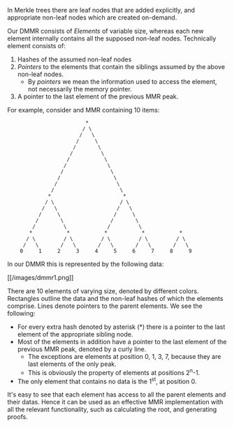 In Merkle trees there are leaf nodes that are added explicitly, and appropriate non-leaf nodes which are created on-demand.

Our DMMR consists of _Elements_ of variable size, whereas each new element internally contains all the supposed non-leaf nodes. Technically element consists of:

1. Hashes of the assumed non-leaf nodes
1. _Pointers_ to the elements that contain the siblings assumed by the above non-leaf nodes.
   * By _pointers_ we mean the information used to access the element, not necessarily the memory pointer.
1. A pointer to the last element of the previous MMR peak.


For example, consider and MMR containing 10 items:

                             *
                            / \
                           /   \
                          /     \
                         /       \
                        /         \
                       /           \
                      /             \
                     /               \
                    /                 \
                   /                   \
                  /                     \
                 *                       *
                / \                     / \
               /   \                   /   \
              /     \                 /     \
             /       \               /       \
            /         \             /         \
           *           *           *           *           *
          / \         / \         / \         / \         / \
         /   \       /   \       /   \       /   \       /   \
        0     1     2     3     4     5     6     7     8     9

In our DMMR this is represented by the following data:

[[/images/dmmr1.png]]

There are 10 elements of varying size, denoted by different colors. Rectangles outline the data and the non-leaf hashes of which the elements comprise. Lines denote pointers to the parent elements. We see the following:

* For every extra hash denoted by asterisk (*) there is a pointer to the last element of the appropriate sibling node.
* Most of the elements in addition have a pointer to the last element of the previous MMR peak, denoted by a curly line. 
   * The exceptions are elements at position 0, 1, 3, 7, because they are last elements of the only peak.
   * This is obviously the property of elements at positions 2<sup>n</sup>-1.
* The only element that contains no data is the 1<sup>st</sup>, at position 0.

It's easy to see that each element has access to all the parent elements and their datas. Hence it can be used as an effective MMR implementation with all the relevant functionality, such as calculating the root, and generating proofs.
